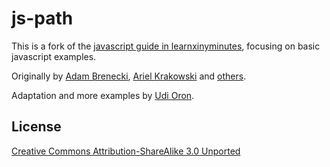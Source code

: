 # js-path

This is a fork of the [javascript guide in learnxinyminutes](https://learnxinyminutes.com/docs/javascript/), focusing on basic javascript examples.

Originally by [Adam Brenecki](http://adam.brenecki.id.au), [Ariel Krakowski](http://www.learneroo.com) and [others](https://github.com/adambard/learnxinyminutes-docs/blame/master/javascript.html.markdown).
 
Adaptation and more examples by [Udi Oron](https://www.10x.org.il/).

## License

[Creative Commons Attribution-ShareAlike 3.0 Unported](http://creativecommons.org/licenses/by-sa/3.0/deed.en_US)




